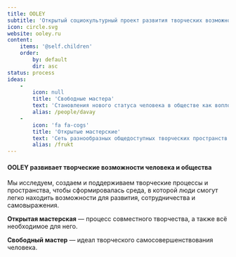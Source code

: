 ```yaml
---
title: OOLEY
subtitle: 'Открытый социокультурный проект развития творческих возможностей человека и общества'
icon: circle.svg
website: ooley.ru
content:
    items: '@self.children'
    order:
        by: default
        dir: asc
status: process
ideas:
    -
        icon: null
        title: 'Свободные мастера'
        text: 'Становления нового статуса человека в обществе как воплощения идеала его самосовершенствования и творческой самореализации. Это всесторонне развитые свободные мастера, реализующие сложные совместные творческие проекты.'
        alias: /people/davay
    -
        icon: 'fa fa-cogs'
        title: 'Открытые мастерские'
        text: 'Сеть разнообразных общедоступных творческих пространств как среда для саморазвития и самореализации человека.'
        alias: /frukt
---
```


#### OOLEY развивает творческие возможности человека и общества

Мы исследуем, создаем и поддерживаем творческие процессы и пространства, чтобы сформировалась среда, в которой люди смогут легко находить возможности для развития, сотрудничества и самовыражения.


**Открытая мастерская** — процесс совместного творчества, а также всё необходимое для него.

**Свободный мастер** — идеал творческого самосовершенствования человека.
